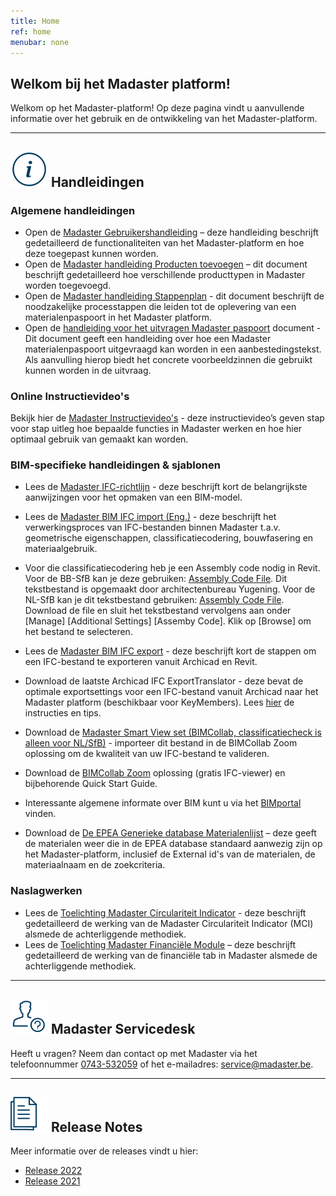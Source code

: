 ```yaml
---
title: Home
ref: home
menubar: none
---
```


## Welkom bij het Madaster platform!
Welkom op het Madaster-platform! Op deze pagina vindt u aanvullende informatie over het gebruik en de ontwikkeling van het Madaster-platform.

---

## <img class="header-img" src="/assets/images/767.svg" /> Handleidingen

### Algemene handleidingen

 * Open de <a href="/files/be/nl/Madaster - Gebruikershandleiding.pdf" target="_blank">Madaster Gebruikershandleiding</a> – deze handleiding beschrijft gedetailleerd de functionaliteiten van het Madaster-platform en hoe deze toegepast kunnen worden.
  * Open de <a href="/files/be/nl/Madaster - Handleiding Product toevoegen.pdf" target="_blank">Madaster handleiding Producten toevoegen</a> – dit document beschrijft gedetailleerd hoe verschillende producttypen in Madaster worden toegevoegd.
 * Open de <a href="/files/be/nl/Madaster - Stappenplan.pdf" target="_blank">Madaster handleiding Stappenplan</a> - dit document beschrijft de noodzakelijke processtappen die leiden tot de oplevering van een materialenpaspoort in het Madaster platform.
 * Open de <a href="/files/be/nl/Madaster - Tekst voor uitvragen Madaster materialenpaspoort.pdf" target="_blank">handleiding voor het uitvragen Madaster paspoort</a> document - Dit document geeft een handleiding over hoe een Madaster materialenpaspoort uitgevraagd kan worden in een aanbestedingstekst. Als aanvulling hierop biedt het concrete voorbeeldzinnen die gebruikt kunnen worden in de uitvraag.


### Online Instructievideo's

Bekijk hier de <a href="https://www.youtube.com/watch?v=fPVuCa9L1uQ&list=PLS17hWTtwLRQjWdwc1G_x9wTcH1hFdUeB" target="_blank">Madaster Instructievideo's</a> - deze instructievideo’s geven stap voor stap uitleg hoe bepaalde functies in Madaster werken en hoe hier optimaal gebruik van gemaakt kan worden.


### BIM-specifieke handleidingen & sjablonen

 * Lees de <a href="/files/be/nl/Madaster BIM - IFC Richtlijnen.pdf" target="_blank">Madaster IFC-richtlijn</a> - deze beschrijft kort de belangrijkste aanwijzingen voor het opmaken van een BIM-model.
 * Lees de <a href="/files/en/Madaster BIM - IFC import process.pdf" target="_blank">Madaster BIM IFC import (Eng.)</a> - deze beschrijft het verwerkingsproces van IFC-bestanden binnen Madaster t.a.v. geometrische eigenschappen, classificatiecodering, bouwfasering en materiaalgebruik.
 * Voor die classificatiecodering heb je een Assembly code nodig in Revit. Voor de BB-SfB kan je deze gebruiken: <a href="/files/be/en/Yugening - BB-SfB assembly code.txt" target="_blank">Assembly Code File</a>. Dit tekstbestand is opgemaakt door architectenbureau Yugening. Voor de NL-SfB kan je dit tekstbestand gebruiken: <a href="/files/be/en/NL-SfB 2019 assembly code.txt" target="_blank">Assembly Code File</a>. Download de file en sluit het tekstbestand vervolgens aan onder [Manage] [Additional Settings] [Assemby Code]. Klik op [Browse] om het bestand te selecteren.
 * Lees de <a href="/files/be/nl/Madaster BIM - IFC Export.pdf" target="_blank">Madaster BIM IFC export</a> - deze beschrijft kort de stappen om een IFC-bestand te exporteren vanuit Archicad en Revit.
 * Download de laatste Archicad IFC ExportTranslator - deze bevat de optimale exportsettings voor een IFC-bestand vanuit Archicad naar het Madaster platform (beschikbaar voor KeyMembers). Lees <a href="https://helpcenter.kubusinfo.nl/portal/nl/kb/articles/ifc-modelexport-voor-madaster#Verwijzigingen" target="_blank" >hier</a> de instructies en tips.
 * Download de <a href="http://www.bimcollab.com/en/Support/Support/Downloads/BIMcollab-ZOOM" target="_blank">Madaster Smart View set (BIMCollab, classificatiecheck is alleen voor NL/SfB)</a> - importeer dit bestand in de BIMCollab Zoom oplossing om de kwaliteit van uw IFC-bestand te valideren.
 * Download de <a href="http://www.bimcollab.com/en/Support/Support/Downloads/BIMcollab-ZOOM" target="_blank">BIMCollab Zoom</a> oplossing (gratis IFC-viewer) en bijbehorende Quick Start Guide.
 * Interessante algemene informate over BIM kunt u via het <a href="https://www.bimportal.be" target="_blank">BIMportal</a> vinden.

 
  * Download de <a href="/files/be/en/EPEA Generic material list.xlsx" target="_blank">De EPEA Generieke database Materialenlijst</a> – deze geeft de materialen weer die in de EPEA database standaard aanwezig zijn op het Madaster-platform, inclusief de External id's van de materialen, de materiaalnaam en de zoekcriteria.


### Naslagwerken

* Lees de <a href="/files/Toelichting_Madaster_Circulariteit_Indicator_v1.0_nl.pdf" target="_blank">Toelichting Madaster Circulariteit Indicator</a> - deze beschrijft gedetailleerd de werking van de Madaster Circulariteit Indicator (MCI) alsmede de achterliggende methodiek.
* Lees de <a href="/files/nl/Madaster - Financieel.pdf" target="_blank">Toelichting Madaster Financiële Module</a> – deze beschrijft gedetailleerd de werking van de financiële tab in Madaster alsmede de achterliggende methodiek.
 
---

## <img class="header-img" src="/assets/images/771.svg" /> Madaster Servicedesk
Heeft u vragen? Neem dan contact op met Madaster via het telefoonnummer [0743-532059](tel:0473532059) of het e-mailadres: <service@madaster.be>.

---

## <img class="header-img" src="/assets/images/770.svg" /> Release Notes

Meer informatie over de releases vindt u hier:

* <a href="/files/nl/Madaster Releasenotes 2022.pdf" target="_blank">Release 2022</a>
* <a href="/files/nl/Madaster Releasenotes 2021.pdf" target="_blank">Release 2021</a>
